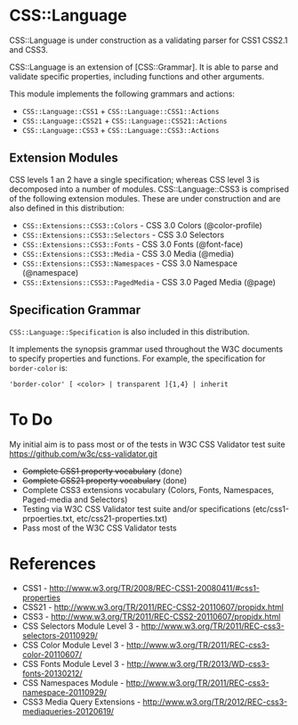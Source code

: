 CSS::Language
=============

CSS::Language is under construction as a validating parser for CSS1 CSS2.1
and CSS3.

CSS::Language is an extension of [CSS::Grammar]. It is able to parse
and validate specific properties, including functions and other arguments.

This module implements the following grammars and actions:

- `CSS::Language::CSS1` + `CSS::Language::CSS1::Actions`
- `CSS::Language::CSS21` + `CSS::Language::CSS21::Actions`
- `CSS::Language::CSS3` + `CSS::Language::CSS3::Actions`

Extension Modules
------------------
CSS levels 1 an 2 have a single specification; whereas CSS level 3 is
decomposed into a number of modules. CSS::Language::CSS3 is comprised
of the following extension modules. These are under construction and
are also defined in this distribution:

- `CSS::Extensions::CSS3::Colors`     - CSS 3.0 Colors (@color-profile)
- `CSS::Extensions::CSS3::Selectors`  - CSS 3.0 Selectors
- `CSS::Extensions::CSS3::Fonts`      - CSS 3.0 Fonts (@font-face)
- `CSS::Extensions::CSS3::Media`      - CSS 3.0 Media (@media)
- `CSS::Extensions::CSS3::Namespaces` - CSS 3.0 Namespace (@namespace)
- `CSS::Extensions::CSS3::PagedMedia` - CSS 3.0 Paged Media (@page)

Specification Grammar
---------------------
`CSS::Language::Specification` is also included in this distribution.

It implements the synopsis grammar used throughout the W3C documents to specify
properties and functions. For example, the specification for `border-color` is:

    'border-color' [ <color> | transparent ]{1,4} | inherit

To Do
=====
My initial aim is to pass most or of the tests in W3C CSS Validator test
suite https://github.com/w3c/css-validator.git

- ~~Complete CSS1 property vocabulary~~ (done)
- ~~Complete CSS21 property vocabulary~~ (done)
- Complete CSS3 extensions vocabulary (Colors, Fonts, Namespaces, Paged-media and Selectors)
- Testing via W3C CSS Validator test suite and/or specifications (etc/css1-prpoerties.txt, etc/css21-properties.txt)
- Pass most of the W3C CSS Validator tests

References
==========
- CSS1 - http://www.w3.org/TR/2008/REC-CSS1-20080411/#css1-properties
- CSS21 - http://www.w3.org/TR/2011/REC-CSS2-20110607/propidx.html
- CSS3 - http://www.w3.org/TR/2011/REC-CSS2-20110607/propidx.html
- CSS Selectors Module Level 3 - http://www.w3.org/TR/2011/REC-css3-selectors-20110929/
- CSS Color Module Level 3 - http://www.w3.org/TR/2011/REC-css3-color-20110607/
- CSS Fonts Module Level 3 - http://www.w3.org/TR/2013/WD-css3-fonts-20130212/
- CSS Namespaces Module - http://www.w3.org/TR/2011/REC-css3-namespace-20110929/
- CSS3 Media Query Extensions - http://www.w3.org/TR/2012/REC-css3-mediaqueries-20120619/




